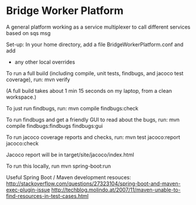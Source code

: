 # Bridge Worker Platform
A general platform working as a service multiplexer to call different services based on sqs msg

Set-up:
In your home directory, add a file BridgeWorkerPlatform.conf and add
* any other local overrides

To run a full build (including compile, unit tests, findbugs, and jacoco test coverage), run:
mvn verify

(A full build takes about 1 min 15 seconds on my laptop, from a clean workspace.)

To just run findbugs, run:
mvn compile findbugs:check

To run findbugs and get a friendly GUI to read about the bugs, run:
mvn compile findbugs:findbugs findbugs:gui

To run jacoco coverage reports and checks, run:
mvn test jacoco:report jacoco:check

Jacoco report will be in target/site/jacoco/index.html

To run this locally, run
mvn spring-boot:run

Useful Spring Boot / Maven development resouces:
http://stackoverflow.com/questions/27323104/spring-boot-and-maven-exec-plugin-issue
http://techblog.molindo.at/2007/11/maven-unable-to-find-resources-in-test-cases.html
